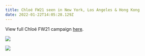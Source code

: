 ```yaml
---
title: Chloé FW21 seen in New York, Los Angeles & Hong Kong
date: 2022-01-22T14:05:28.129Z
---
```

View full Chloé FW21 campaign [here](https://apstudio.netlify.app/projects/chloe/).

![](https://ucarecdn.com/201ee591-c933-4e47-ab7f-7e30263e7f4c/)

![](https://ucarecdn.com/f9813a32-db70-4bad-9ceb-fbfe5980847e/)